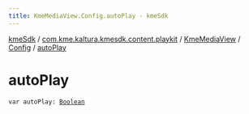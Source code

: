 ```yaml
---
title: KmeMediaView.Config.autoPlay - kmeSdk
---
```


[kmeSdk](../../../index.html) / [com.kme.kaltura.kmesdk.content.playkit](../../index.html) / [KmeMediaView](../index.html) / [Config](index.html) / [autoPlay](./auto-play.html)

# autoPlay

`var autoPlay: `[`Boolean`](https://kotlinlang.org/api/latest/jvm/stdlib/kotlin/-boolean/index.html)